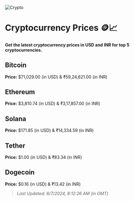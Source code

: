 
![Crypto](https://www.techguide.com.au/wp-content/uploads/2020/11/crypto3.jpeg)

# Cryptocurrency Prices 🪙📈

#### Get the latest cryptocurrency prices in USD and INR for top 5 cryptocurrencies.

## Bitcoin

**Price:** $71,029.00 (in USD) & ₹59,24,621.00 (in INR)

## Ethereum

**Price:** $3,810.74 (in USD) & ₹3,17,857.00 (in INR)

## Solana

**Price:** $171.85 (in USD) & ₹14,334.59 (in INR)

## Tether

**Price:** $1.00 (in USD) & ₹83.34 (in INR)

## Dogecoin

**Price:** $0.16 (in USD) & ₹13.42 (in INR)

> _Last Updated: 6/7/2024, 8:12:26 AM (in GMT)_
